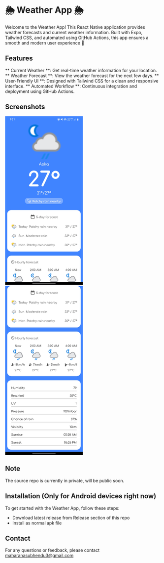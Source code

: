 
# 🌦️ Weather App 🌦️

Welcome to the Weather App! This React Native application provides weather forecasts and current weather information. Built with Expo, Tailwind CSS, and automated using GitHub Actions, this app ensures a smooth and modern user experience 🚀

## Features
** Current Weather **: Get real-time weather information for your location.
** Weather Forecast **: View the weather forecast for the next few days.
** User-Friendly UI **: Designed with Tailwind CSS for a clean and responsive interface.
** Automated Workflow **: Continuous integration and deployment using GitHub Actions.

## Screenshots
<img src="/Screenshots/Screenshot-1.jpg" width="50%" />
<img src="/Screenshots/Screenshot-2.jpg" width="50%" />

## Note
The source repo is currently in private, will be public soon.

## Installation (Only for Android devices right now)
To get started with the Weather App, follow these steps:
- Download latest release from Release section of this repo
- Install as normal apk file

## Contact
For any questions or feedback, please contact maharanasubhendu3@gmail.com